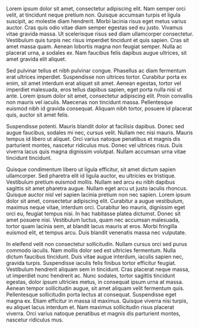 Lorem ipsum dolor sit amet, consectetur adipiscing elit. Nam semper orci velit, at tincidunt neque pretium non. Quisque accumsan turpis et ligula suscipit, ac molestie diam hendrerit. Morbi lacinia risus eget metus varius auctor. Cras quis odio vitae diam semper egestas sed eu justo. Vivamus vitae gravida massa. Ut scelerisque risus sed diam ullamcorper consectetur. Vestibulum quis turpis nec risus imperdiet tincidunt et quis sapien. Cras sit amet massa quam. Aenean lobortis magna non feugiat semper. Nulla ac placerat urna, a sodales ex. Nam faucibus felis dapibus augue ultrices, sit amet gravida elit aliquet.

Sed pulvinar tellus et nibh pulvinar congue. Phasellus ac diam fermentum erat ultrices imperdiet. Suspendisse non ultrices tortor. Curabitur porta ex enim, sit amet interdum erat aliquet sit amet. Aenean egestas, tortor vel imperdiet malesuada, eros tellus dapibus sapien, eget porta nulla nisi ut ante. Lorem ipsum dolor sit amet, consectetur adipiscing elit. Proin convallis non mauris vel iaculis. Maecenas non tincidunt massa. Pellentesque euismod nibh id gravida consequat. Aliquam nibh tortor, posuere id placerat quis, auctor sit amet felis.

Suspendisse potenti. Mauris blandit dolor at facilisis dapibus. Donec sed augue faucibus, sodales mi nec, cursus velit. Nullam nec nisi mauris. Mauris tempus id libero ut aliquet. Orci varius natoque penatibus et magnis dis parturient montes, nascetur ridiculus mus. Donec vel ultrices risus. Duis viverra lacus quis magna dignissim volutpat. Nullam accumsan urna vitae tincidunt tincidunt.

Quisque condimentum libero ut ligula efficitur, sit amet dictum sapien ullamcorper. Sed pharetra elit id ligula auctor, eu ultricies ex tristique. Vestibulum pretium euismod mollis. Nullam sed arcu eu nibh dapibus sagittis sit amet pharetra augue. Nullam eget arcu ut justo iaculis rhoncus. Quisque auctor nisl vel sapien lacinia pretium non nec sapien. Lorem ipsum dolor sit amet, consectetur adipiscing elit. Curabitur a augue vestibulum, maximus neque vitae, interdum orci. Curabitur leo mauris, dignissim eget orci eu, feugiat tempus nisi. In hac habitasse platea dictumst. Donec sit amet posuere nisi. Vestibulum luctus, quam nec accumsan malesuada, tortor quam lacinia sem, at blandit lacus mauris at eros. Morbi fringilla euismod elit, et tempus arcu. Duis blandit venenatis massa nec vulputate.

In eleifend velit non consectetur sollicitudin. Nullam cursus orci sed purus commodo iaculis. Nam mollis dolor sed est ultricies fermentum. Nulla dictum faucibus tincidunt. Duis vitae augue interdum, iaculis sapien nec, gravida turpis. Suspendisse iaculis felis finibus tortor efficitur feugiat. Vestibulum hendrerit aliquam sem in tincidunt. Cras placerat neque massa, ut imperdiet nunc hendrerit ac. Nunc sodales, tortor sagittis tincidunt egestas, dolor ipsum ultricies metus, in consequat ipsum urna at massa. Aenean tempor sollicitudin augue, sit amet aliquam velit fermentum quis. Pellentesque sollicitudin porta lectus at consequat. Suspendisse eget magna ex. Etiam efficitur in massa id maximus. Quisque viverra nisi turpis, eu aliquet lacus interdum et. Nam maximus sollicitudin risus placerat viverra. Orci varius natoque penatibus et magnis dis parturient montes, nascetur ridiculus mus.
